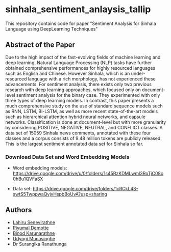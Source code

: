 # sinhala_sentiment_anlaysis_tallip
This repository contains code for paper "Sentiment Analysis for Sinhala Language using DeepLearning Techniques"

## Abstract of the Paper 
Due to the high impact of the fast-evolving fields of machine learning and deep learning, Natural Language Processing (NLP) tasks have further obtained comprehensive performances for highly resourced languages such as English and Chinese. However Sinhala, which is an under-resourced language with a rich morphology, has not experienced these advancements. For sentiment analysis, there exists only two previous research with deep learning approaches, which focused only on document-level sentiment analysis for the binary case. They experimented with only three types of deep learning models. In contrast, this paper presents a much comprehensive study on the use of standard sequence models such as RNN, LSTM, Bi-LSTM, as well as more recent state-of-the-art models such as  hierarchical attention hybrid neural networks, and capsule networks. Classification is done at document-level but with more granularity by considering POSITIVE, NEGATIVE, NEUTRAL, and CONFLICT classes. A data set of 15059 Sinhala news comments, annotated with these four classes and a corpus consists of 9.48 million tokens are publicly released. This is the largest sentiment annotated data set for Sinhala so far. 

### Download Data Set and Word Embedding Models 

* Word embedding models:
https://drive.google.com/drive/u/0/folders/1s45RzKDMLwml3RoTjC08o0hBu1QVFaSX

* Data set:
https://drive.google.com/drive/folders/1cRCkL4S-swtS5TwppwaQvjvHspbBoUvA?usp=sharing

## Authors
* [Lahiru Senevirathne](https://github.com/LahiruSen)
* [Piyumal Demotte](https://github.com/piyumalanthony)
* [Binod Karunarathne](https://github.com/binodmx/)
* [Udyogi Munasinghe](https://github.com/udyogicx)
* Dr Surangika Ranathunga